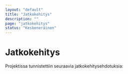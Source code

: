 ```yaml
---
layout: "default"
title: "Jatkokehitys"
description: ""
page: "jatkokehitys"
status: "Keskeneräinen"
---
```

# Jatkokehitys

Projektissa tunnistettiin seuraavia jatkokehitysehdotuksia: